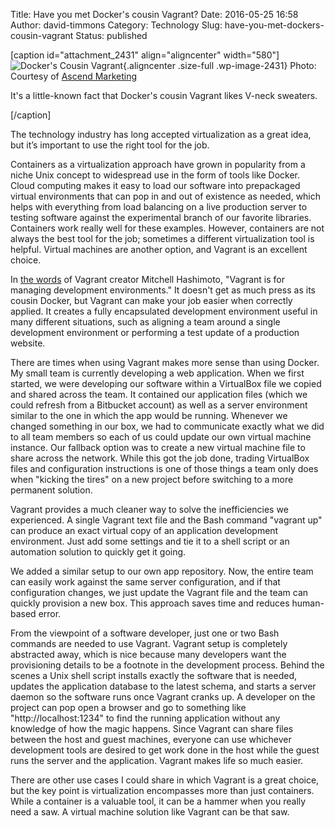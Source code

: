 Title: Have you met Docker's cousin Vagrant?
Date: 2016-05-25 16:58
Author: david-timmons
Category: Technology
Slug: have-you-met-dockers-cousin-vagrant
Status: published

\[caption id="attachment\_2431" align="aligncenter"
width="580"\]![Docker's Cousin
Vagrant](http://david.timmons.io/wp-content/uploads/2016/07/dockers-cousin-vagrant.jpg){.aligncenter
.size-full .wp-image-2431} Photo: Courtesy of [Ascend
Marketing](http://thinking.ascend.marketing/have-you-met-dockers-cousin-vagrant "View this post on the Ascend Marketing blog.")

It's a little-known fact that Docker's cousin Vagrant likes V-neck
sweaters.

\[/caption\]

The technology industry has long accepted virtualization as a great
idea, but it’s important to use the right tool for the job.

Containers as a virtualization approach have grown in popularity from a
niche Unix concept to widespread use in the form of tools like Docker.
Cloud computing makes it easy to load our software into prepackaged
virtual environments that can pop in and out of existence as needed,
which helps with everything from load balancing on a live production
server to testing software against the experimental branch of our
favorite libraries. Containers work really well for these examples.
However, containers are not always the best tool for the job; sometimes
a different virtualization tool is helpful. Virtual machines are another
option, and Vagrant is an excellent choice.

In [the
words](http://stackoverflow.com/questions/16647069/should-i-use-vagrant-or-docker-for-creating-an-isolated-environment#answer-21314566)
of Vagrant creator Mitchell Hashimoto, "Vagrant is for managing
development environments." It doesn't get as much press as its cousin
Docker, but Vagrant can make your job easier when correctly applied. It
creates a fully encapsulated development environment useful in many
different situations, such as aligning a team around a single
development environment or performing a test update of a production
website.

There are times when using Vagrant makes more sense than using Docker.
My small team is currently developing a web application. When we first
started, we were developing our software within a VirtualBox file we
copied and shared across the team. It contained our application files
(which we could refresh from a Bitbucket account) as well as a server
environment similar to the one in which the app would be running.
Whenever we changed something in our box, we had to communicate exactly
what we did to all team members so each of us could update our own
virtual machine instance. Our fallback option was to create a new
virtual machine file to share across the network. While this got the job
done, trading VirtualBox files and configuration instructions is one of
those things a team only does when "kicking the tires" on a new project
before switching to a more permanent solution.

Vagrant provides a much cleaner way to solve the inefficiencies we
experienced. A single Vagrant text file and the Bash command "vagrant
up" can produce an exact virtual copy of an application development
environment. Just add some settings and tie it to a shell script or an
automation solution to quickly get it going.

We added a similar setup to our own app repository. Now, the entire team
can easily work against the same server configuration, and if that
configuration changes, we just update the Vagrant file and the team can
quickly provision a new box. This approach saves time and reduces
human-based error.

From the viewpoint of a software developer, just one or two Bash
commands are needed to use Vagrant. Vagrant setup is completely
abstracted away, which is nice because many developers want the
provisioning details to be a footnote in the development process. Behind
the scenes a Unix shell script installs exactly the software that is
needed, updates the application database to the latest schema, and
starts a server daemon so the software runs once Vagrant cranks up. A
developer on the project can pop open a browser and go to something like
"http://localhost:1234" to find the running application without any
knowledge of how the magic happens. Since Vagrant can share files
between the host and guest machines, everyone can use whichever
development tools are desired to get work done in the host while the
guest runs the server and the application. Vagrant makes life so much
easier.

There are other use cases I could share in which Vagrant is a great
choice, but the key point is virtualization encompasses more than just
containers. While a container is a valuable tool, it can be a hammer
when you really need a saw. A virtual machine solution like Vagrant can
be that saw.
